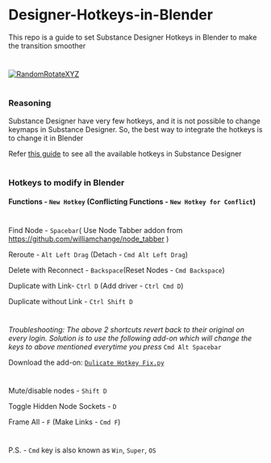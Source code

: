 
# Designer-Hotkeys-in-Blender
This repo is a guide to set Substance Designer Hotkeys in Blender to make the transition smoother

#
[![RandomRotateXYZ](https://github-production-user-asset-6210df.s3.amazonaws.com/108699606/243787901-5e65b277-d3af-4f3c-a458-572eb6c0f907.png)](https://youtu.be/9dN-AmmAko4)
#

### Reasoning
Substance Designer have very few hotkeys, and it is not possible to change keymaps in Substance Designer. So, the best way to integrate the hotkeys is to change it in Blender

Refer [this guide](https://helpx.adobe.com/substance-3d-designer/getting-started/shortcuts.html) to see all the available hotkeys in Substance Designer 

#

### Hotkeys to modify in Blender

#### Functions - `New Hotkey` (Conflicting Functions - `New Hotkey for Conflict`)

#

Find Node - `Spacebar`( Use Node Tabber addon from https://github.com/williamchange/node_tabber ) 

Reroute - `Alt Left Drag` (Detach - `Cmd Alt Left Drag`)

Delete with Reconnect - `Backspace`(Reset Nodes - `Cmd Backspace`)


Duplicate with Link- `Ctrl D` (Add driver - `Ctrl Cmd D`)

Duplicate without Link - `Ctrl Shift D`

#
_Troubleshooting: The above 2 shortcuts revert back to their original on every login. Solution is to use the following add-on which will change the keys to above mentioned everytime you press_ `Cmd Alt Spacebar` 

Download the add-on: [`Dulicate Hotkey Fix.py`](https://github.com/abhiraaid/Designer-Hotkeys-in-Blender/releases/tag/duplicate-hotkey-fix-py)
#

Mute/disable nodes - `Shift D`

Toggle Hidden Node Sockets - `D`

Frame All - `F` (Make Links - `Cmd F`)

#

P.S. - `Cmd` key is also known as `Win`, `Super`, `OS`

#
